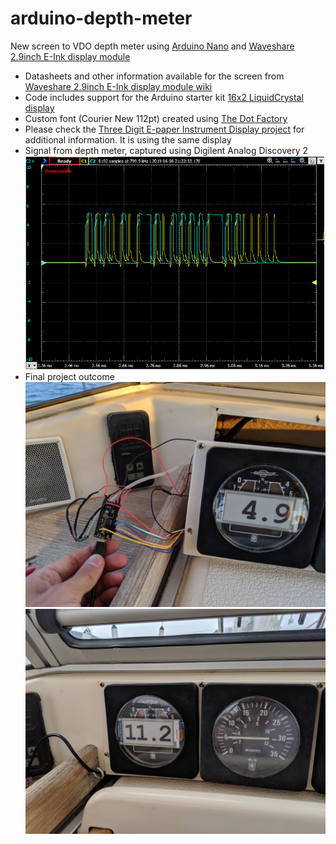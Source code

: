 # arduino-depth-meter
New screen to VDO depth meter using [Arduino Nano](https://store.arduino.cc/arduino-nano) and [Waveshare 2.9inch E-Ink display module](https://www.waveshare.com/2.9inch-e-paper-module.htm)
- Datasheets and other information available for the screen from [Waveshare 2.9inch E-Ink display module wiki](https://www.waveshare.com/wiki/2.9inch_e-Paper_Module)
- Code includes support for the Arduino starter kit [16x2 LiquidCrystal display](https://www.arduino.cc/en/Reference/LiquidCrystal)
- Custom font (Courier New 112pt) created using [The Dot Factory](http://www.eran.io/the-dot-factory-an-lcd-font-and-image-generator/)
- Please check the [Three Digit E-paper Instrument Display project](https://hackaday.io/project/159031-three-digit-e-paper-instrument-display) for additional information. It is using the same display
-  Signal from depth meter, captured using Digilent Analog Discovery 2 ![Signal from depth meter, captured using Digilent Analog Discovery 2](img/signal.png "Signal from depth meter, captured using Digilent Analog Discovery 2")
- Final project outcome
![](img/final1.jpg)
![](img/final2.jpg)